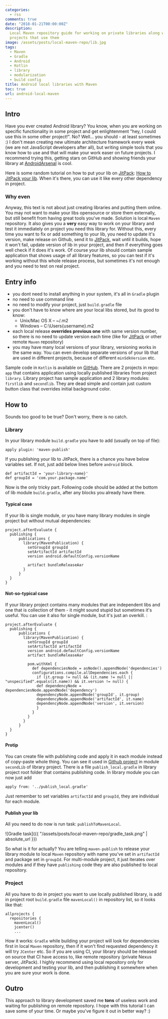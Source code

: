 ```yaml
---
categories:
  - rss
comments: true
date: "2018-01-21T00:00:00Z"
description:
  Local Maven repository guide for working on private libraries along with
  projects that use them
image: /assets/posts/local-maven-repo/lib.jpg
tags:
  - Maven
  - Gradle
  - Android
  - Kotlin
  - library
  - modularization
  - build config
title: Android local libraries with Maven
toc: true
url: android-local-maven
---
```


## Intro

Have you ever created Android library? You know, when you are working on specific functionality in some project and get enlightenment "hey, I could use this in some other project!". No? Well... you should - at least sometimes :) I don't mean creating new ultimate architecture framework every week (we are not JavaScript developers after all), but writing simple tools that you know how to use and that will make your work easer on future projects. I recommend trying this, getting stars on GitHub and showing friends your library at [AndroidArsenal][AndroidArsenal] is cool.

Here is some random tutorial on how to put your lib on [JitPack][JitPack]: [How to JitPack your lib][How to JitPack your lib]. When it's there, you can use it like every other dependency in project.

### Why even

Anyway, this text is not about just creating libraries and putting them online. You may not want to make your libs opensource or store them externally, but still benefit from having great tools you've made. Solution is local `Maven` repository. It also gives you a **very** easy way to work on your library and test it immediately on project you need this library for. Without this, every time you want to fix or add something to your lib, you need to update it's version, make release on Github, send it to [JitPack][JitPack], wait until it builds, hope it won't fail, update version of lib in your project, and then if everything goes well check if it does it's work. Of course your lib should contain sample application that shows usage of all library features, so you can test if it's working without this whole release process, but sometimes it's not enough and you need to test on real project.

## Entry info

- you dont need to install anything in your system, it's all in `Gradle` plugin
- no need to use command line
- no need to modify your project, just `build.gradle` file
- you don't have to know where are your local libs stored, but its good to know:
  - Unix/Mac OS X – ~/.m2
  - Windows – C:\Users\{username}\.m2
- each local release **overrides previous one** with same version number, so there is no need to update version each time (like for [JitPack][JitPack] or other remote `Maven` repository)
- you may have many local versions of your library, versioning works in the same way. You can even develop separate versions of your lib that are used in different projects, because of different `minSdkVersion` etc.

Sample code in `Kotlin` is available on [GitHub][github]. There are 2 projects in repo: `app` that contains application using locally published libraries from project `library`. Library project has sample application and 2 library modules: `firstlib` and `secondlib`. They are dead simple and contain just custom button class that overrides initial background color.

## How to

Sounds too good to be true? Don't worry, there is no catch.

### Library

In your library module `build.gradle` you have to add (usually on top of file):

```
apply plugin: 'maven-publish'
```

If you publishing your lib to JitPack, there is a chance you have below variables set. If not, just add below lines before `android` block.

```
def artifactId = 'your-library-name}'
def groupId = 'com.your.package.name'
```

Now is the only tricky part. Following code should be added at the bottom of lib module `build.gradle`, after any blocks you already have there.

#### Typical case

If your lib is single module, or you have many library modules in single project but without mutual dependencies:

```
project.afterEvaluate {
  publishing {
      publications {
        library(MavenPublication) {
          setGroupId groupId
          setArtifactId artifactId
          version android.defaultConfig.versionName

          artifact bundleReleaseAar
        }
      }
  }
}
```

#### Not-so-typical case

If your library project contains many modules that are independent libs and one that is collection of them - it might sound stupid but sometimes it's useful. You can use it also for single module, but it's just an overkill. :

```
project.afterEvaluate {
  publishing {
      publications {
        library(MavenPublication) {
          setGroupId groupId
          setArtifactId artifactId
          version android.defaultConfig.versionName
          artifact bundleReleaseAar

          pom.withXml {
            def dependenciesNode = asNode().appendNode('dependencies')
            configurations.compile.allDependencies.each {
              if (it.group != null && (it.name != null || "unspecified".equals(it.name)) && it.version != null) {
              def dependencyNode = dependenciesNode.appendNode('dependency')
              dependencyNode.appendNode('groupId', it.group)
              dependencyNode.appendNode('artifactId', it.name)
              dependencyNode.appendNode('version', it.version)
              }
            }
          }
        }
      }
  }
}
```

#### Protip

You can create file with publishing code and apply it in each module instead of copy-paste whole thing. You can see it used in [Github project][github] in module `secondLib` of library project. There is a file `publish_local.gradle` in library project root folder that contains publishing code. In library module you can now just add

```
apply from: '../publish_local.gradle'
```

Just remember to set variables `artifactId` and `groupId`, they are individual for each module.

#### Publish your lib

All you need to do now is run task: `publishToMavenLocal`.

![Gradle task]({{ "/assets/posts/local-maven-repo/gradle_task.png" | absolute_url }})

So what is it for actually? You are telling `maven-publish` to release your library module to local `Maven` repository with name you've set in `artifactId` and package set in `groupId`. For multi-module project, it just iterates over modules and if they have `publishing` code they are also published to local repository.

### Project

All you have to do in project you want to use locally published library, is add in project root `build.gradle` file `mavenLocal()` in repository list, so it looks like that:

```
allprojects {
  repositories {
    mavenLocal()
    jcenter()
    ...
```

How it works: `Gradle` while building your project will look for dependencies first in local `Maven` repository, then if it won't find requested dependency it will try `JCenter` etc. So if you are using CI, your library should be released on source that CI have access to, like remote repository (private Nexus server, JitPack).
I highly recommend using local repository only for development and testing your lib, and then publishing it somewhere when you are sure your work is done.

## Outro

This approach to library development saved me **tons** of useless work and waiting for publishing on remote repository. I hope with this tutorial I can save some of your time. Or maybe you've figure it out in better way? :)

[AndroidArsenal]: https://android-arsenal.com/
[JitPack]: https://jitpack.io/
[How to JitPack your lib]: https://medium.com/@ome450901/publish-an-android-library-by-jitpack-a0342684cbd0
[github]: https://github.com/asvid/local_maven_repo
